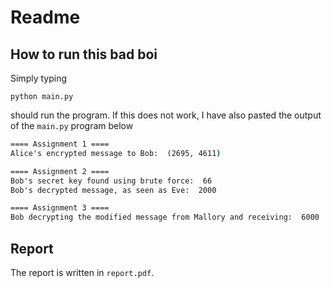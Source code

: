 # Readme

## How to run this bad boi

Simply typing

`python main.py`

should run the program. If this does not work, I have also pasted the output of the `main.py` program below

```cmd
==== Assignment 1 ====
Alice's encrypted message to Bob:  (2695, 4611)

==== Assignment 2 ====
Bob's secret key found using brute force:  66 
Bob's decrypted message, as seen as Eve:  2000

==== Assignment 3 ====
Bob decrypting the modified message from Mallory and receiving:  6000
```

## Report

The report is written in `report.pdf`.
